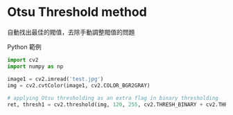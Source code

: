 # Otsu Threshold method

自動找出最佳的閥值，去除手動調整閥值的問題



Python 範例

```python
import cv2         
import numpy as np  

image1 = cv2.imread('test.jpg')
img = cv2.cvtColor(image1, cv2.COLOR_BGR2GRAY)
  
# applying Otsu thresholding as an extra flag in binary thresholding     
ret, thresh1 = cv2.threshold(img, 120, 255, cv2.THRESH_BINARY + cv2.THRESH_OTSU)   

```

